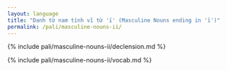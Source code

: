 ```yaml
---
layout: language
title: "Danh từ nam tính vĩ từ 'ī' (Masculine Nouns ending in 'ī')"
permalink: /pali/masculine-nouns-ii/
---
```


{% include pali/masculine-nouns-ii/declension.md %}

{% include pali/masculine-nouns-ii/vocab.md %}